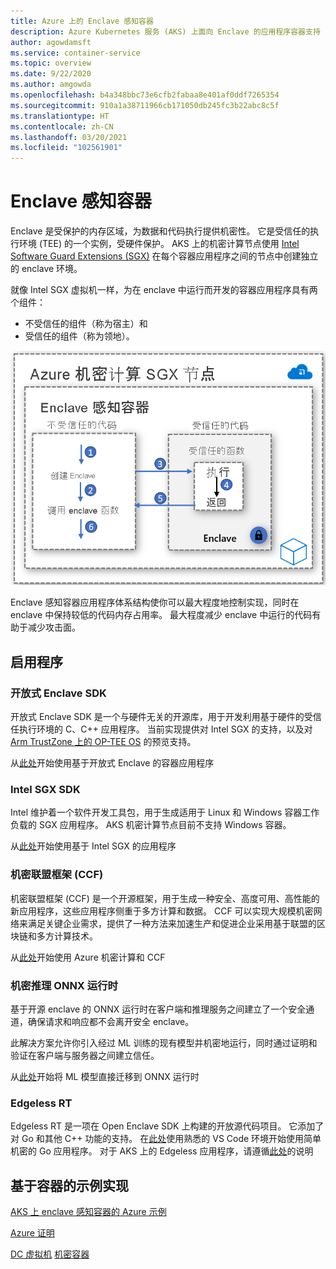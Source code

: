 ```yaml
---
title: Azure 上的 Enclave 感知容器
description: Azure Kubernetes 服务 (AKS) 上面向 Enclave 的应用程序容器支持
author: agowdamsft
ms.service: container-service
ms.topic: overview
ms.date: 9/22/2020
ms.author: amgowda
ms.openlocfilehash: b4a348bbc73e6cfb2fabaa8e401af0ddf7265354
ms.sourcegitcommit: 910a1a38711966cb171050db245fc3b22abc8c5f
ms.translationtype: HT
ms.contentlocale: zh-CN
ms.lasthandoff: 03/20/2021
ms.locfileid: "102561901"
---
```

# <a name="enclave-aware-containers"></a>Enclave 感知容器

Enclave 是受保护的内存区域，为数据和代码执行提供机密性。 它是受信任的执行环境 (TEE) 的一个实例，受硬件保护。 AKS 上的机密计算节点使用 [Intel Software Guard Extensions (SGX)](https://software.intel.com/sgx) 在每个容器应用程序之间的节点中创建独立的 enclave 环境。

就像 Intel SGX 虚拟机一样，为在 enclave 中运行而开发的容器应用程序具有两个组件：

- 不受信任的组件（称为宿主）和
- 受信任的组件（称为领地）。

![Enclave 感知容器体系结构](./media/enclave-aware-containers/enclaveawarecontainer.png)

Enclave 感知容器应用程序体系结构使你可以最大程度地控制实现，同时在 enclave 中保持较低的代码内存占用率。 最大程度减少 enclave 中运行的代码有助于减少攻击面。   

## <a name="enablers"></a>启用程序

### <a name="open-enclave-sdk"></a>开放式 Enclave SDK
开放式 Enclave SDK 是一个与硬件无关的开源库，用于开发利用基于硬件的受信任执行环境的 C、C++ 应用程序。 当前实现提供对 Intel SGX 的支持，以及对 [Arm TrustZone 上的 OP-TEE OS](https://optee.readthedocs.io/en/latest/general/about.html) 的预览支持。

从[此处](https://github.com/openenclave/openenclave/tree/master/docs/GettingStartedDocs)开始使用基于开放式 Enclave 的容器应用程序

### <a name="intel-sgx-sdk"></a>Intel SGX SDK
Intel 维护着一个软件开发工具包，用于生成适用于 Linux 和 Windows 容器工作负载的 SGX 应用程序。 AKS 机密计算节点目前不支持 Windows 容器。

从[此处](https://software.intel.com/content/www/us/en/develop/topics/software-guard-extensions/sdk.html)开始使用基于 Intel SGX 的应用程序

### <a name="confidential-consortium-framework-ccf"></a>机密联盟框架 (CCF)
机密联盟框架 (CCF) 是一个开源框架，用于生成一种安全、高度可用、高性能的新应用程序，这些应用程序侧重于多方计算和数据。 CCF 可以实现大规模机密网络来满足关键企业需求，提供了一种方法来加速生产和促进企业采用基于联盟的区块链和多方计算技术。

从[此处](https://github.com/Microsoft/CCF)开始使用 Azure 机密计算和 CCF

### <a name="confidential-inferencing-onnx-runtime"></a>机密推理 ONNX 运行时

基于开源 enclave 的 ONNX 运行时在客户端和推理服务之间建立了一个安全通道，确保请求和响应都不会离开安全 enclave。 

此解决方案允许你引入经过 ML 训练的现有模型并机密地运行，同时通过证明和验证在客户端与服务器之间建立信任。 

从[此处](https://aka.ms/confidentialinference)开始将 ML 模型直接迁移到 ONNX 运行时

### <a name="edgeless-rt"></a>Edgeless RT

Edgeless RT 是一项在 Open Enclave SDK 上构建的开放源代码项目。 它添加了对 Go 和其他 C++ 功能的支持。 在[此处](https://github.com/edgelesssys/edgelessrt)使用熟悉的 VS Code 环境开始使用简单机密的 Go 应用程序。 对于 AKS 上的 Edgeless 应用程序，请遵循[此处](https://github.com/edgelesssys/edgelessrt/blob/master/docs/ERTAzureAKSDeployment.md)的说明


## <a name="container-based-sample-implementations"></a>基于容器的示例实现

[AKS 上 enclave 感知容器的 Azure 示例](https://github.com/Azure-Samples/confidential-computing/tree/main/containersamples)

<!-- LINKS - external -->
[Azure 证明](../attestation/overview.md)


<!-- LINKS - internal -->
[DC 虚拟机](./virtual-machine-solutions.md)
[机密容器](./confidential-containers.md)